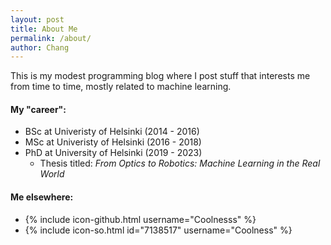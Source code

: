 ```yaml
---
layout: post
title: About Me
permalink: /about/
author: Chang
---
```

This is my modest programming blog where I post stuff that interests me from time to time, mostly related to machine learning.

#### My "career":

* BSc at Univeristy of Helsinki (2014 - 2016)
* MSc at Univeristy of Helsinki (2016 - 2018)
* PhD at University of Helsinki (2019 - 2023)
    * Thesis titled: _From Optics to Robotics: Machine Learning in the Real World_

#### Me elsewhere:
* {% include icon-github.html username="Coolnesss" %}
* {% include icon-so.html id="7138517" username="Coolness" %}
